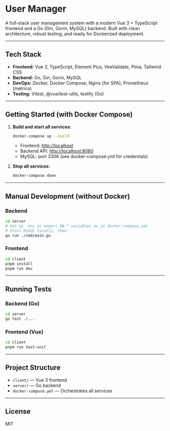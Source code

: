 # User Manager

A full-stack user management system with a modern Vue 3 + TypeScript frontend and a Go (Gin, Gorm, MySQL) backend. Built with clean architecture, robust testing, and ready for Dockerized deployment.

---

## Tech Stack
- **Frontend:** Vue 3, TypeScript, Element Plus, VeeValidate, Pinia, Tailwind CSS
- **Backend:** Go, Gin, Gorm, MySQL
- **DevOps:** Docker, Docker Compose, Nginx (for SPA), Prometheus (metrics)
- **Testing:** Vitest, @vue/test-utils, testify (Go)

---

## Getting Started (with Docker Compose)

1. **Build and start all services:**
   ```sh
   docker-compose up --build
   ```
   - Frontend: [http://localhost](http://localhost)
   - Backend API: [http://localhost:8080](http://localhost:8080)
   - MySQL: port 3306 (see docker-compose.yml for credentials)

2. **Stop all services:**
   ```sh
   docker-compose down
   ```

---

## Manual Development (without Docker)

### Backend
```sh
cd server
# Set up .env or export DB_* variables as in docker-compose.yml
# Start MySQL locally, then:
go run ./cmd/main.go
```

### Frontend
```sh
cd client
pnpm install
pnpm run dev
```

---

## Running Tests

### Backend (Go)
```sh
cd server
go test ./...
```

### Frontend (Vue)
```sh
cd client
pnpm run test:unit
```

---

## Project Structure
- `client/` — Vue 3 frontend
- `server/` — Go backend
- `docker-compose.yml` — Orchestrates all services

---

## License
MIT 